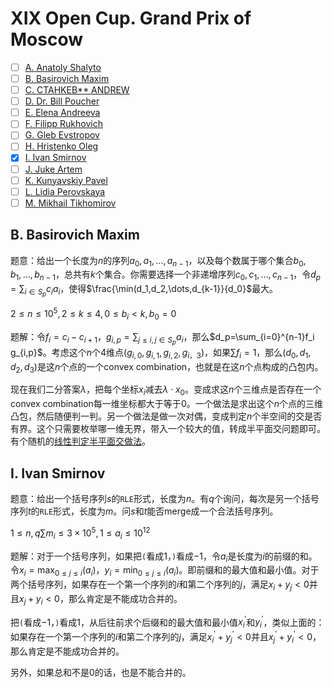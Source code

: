 # XIX Open Cup. Grand Prix of Moscow

+ [ ] [A. Anatoly Shalyto](https://official.contest.yandex.ru/opencupXIX/contest/12353/problems/A/)
+ [ ] [B. Basirovich Maxim](https://official.contest.yandex.ru/opencupXIX/contest/12353/problems/B/)
+ [ ] [C. CTAHKEB** ANDREW](https://official.contest.yandex.ru/opencupXIX/contest/12353/problems/C/)
+ [ ] [D. Dr. Bill Poucher](https://official.contest.yandex.ru/opencupXIX/contest/12353/problems/D/)
+ [ ] [E. Elena Andreeva](https://official.contest.yandex.ru/opencupXIX/contest/12353/problems/E/)
+ [ ] [F. Filipp Rukhovich](https://official.contest.yandex.ru/opencupXIX/contest/12353/problems/F/)
+ [ ] [G. Gleb Evstropov](https://official.contest.yandex.ru/opencupXIX/contest/12353/problems/G/)
+ [ ] [H. Hristenko Oleg](https://official.contest.yandex.ru/opencupXIX/contest/12353/problems/H/)
+ [x] [I. Ivan Smirnov](https://official.contest.yandex.ru/opencupXIX/contest/12353/problems/I/)
+ [ ] [J. Juke Artem](https://official.contest.yandex.ru/opencupXIX/contest/12353/problems/J/)
+ [ ] [K. Kunyavskiy Pavel](https://official.contest.yandex.ru/opencupXIX/contest/12353/problems/K/)
+ [ ] [L. Lidia Perovskaya](https://official.contest.yandex.ru/opencupXIX/contest/12353/problems/L/)
+ [ ] [M. Mikhail Tikhomirov](https://official.contest.yandex.ru/opencupXIX/contest/12353/problems/M/)

## B. Basirovich Maxim

题意：给出一个长度为$n$的序列$a_0,a_1,\dots,a_{n-1}$，以及每个数属于哪个集合$b_0,b_1,\dots,b_{n-1}$，总共有$k$个集合。你需要选择一个非递增序列$c_0,c_1,\dots,c_{n-1}$，令$d_p=\sum_{i \in S_p} c_i a_i$，使得$\frac{\min(d_1,d_2,\dots,d_{k-1}}{d_0}$最大。

$2 \le n \le 10^5, 2 \le k \le 4, 0 \le b_i < k, b_0=0$

题解：令$f_i=c_i-c_{i+1}$，$g_{i,p}=\sum_{j \le i, j \in S_p} a_i$，那么$d_p=\sum_{i=0}^{n-1}f_i g_{i,p}$。考虑这个$n$个$4$维点$(g_{i,0},g_{i,1},g_{i,2},g_{i，3})$，如果$\sum f_i = 1$，那么$(d_0,d_1,d_2,d_3)$是这$n$个点的一个convex combination，也就是在这$n$个点构成的凸包内。

现在我们二分答案$\lambda$，把每个坐标$x_i$减去$\lambda \cdot x_0$。变成求这$n$个三维点是否存在一个convex combination每一维坐标都大于等于$0$。一个做法是求出这个$n$个点的三维凸包，然后随便判一判。另一个做法是做一次对偶，变成判定$n$个半空间的交是否有界。这个只需要枚举哪一维无界，带入一个较大的值，转成半平面交问题即可。有个随机的[线性判定半平面交做法](https://petr-mitrichev.blogspot.com/2016/07/a-half-plane-week.html)。

## I. Ivan Smirnov

题意：给出一个括号序列$s$的`RLE`形式，长度为$n$。有$q$个询问，每次是另一个括号序列$t$的`RLE`形式，长度为$m$。问$s$和$t$能否merge成一个合法括号序列。

$1 \le n, q \sum m_i \le 3 \times 10^5, 1 \le a_i \le 10^{12}$

题解：对于一个括号序列，如果把`(`看成$1$，`)`看成$-1$，令$a_i$是长度为$i$的前缀的和。令$x_i=\max_{0 \le j \le i}(a_i)$，$y_i=\min_{0 \le j \le i}(a_i)$。即前缀和的最大值和最小值。对于两个括号序列，如果存在一个第一个序列的$i$和第二个序列的$j$，满足$x_i+y_j < 0$并且$x_j+y_i <0$，那么肯定是不能成功合并的。

把`(`看成$-1$，`)`看成$1$，从后往前求个后缀和的最大值和最小值$x^\prime_i$和$y^\prime_i$，类似上面的：如果存在一个第一个序列的$i$和第二个序列的$j$，满足$x^\prime_i+y^\prime_j < 0$并且$x^\prime_j+y^\prime_i <0$，那么肯定是不能成功合并的。

另外，如果总和不是$0$的话，也是不能合并的。